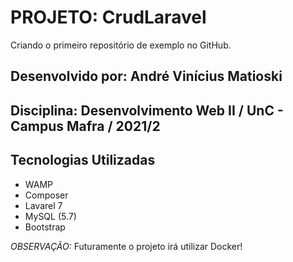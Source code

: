 # **PROJETO: CrudLaravel**
Criando o primeiro repositório de exemplo no GitHub.

## **Desenvolvido por:** André Vinícius Matioski 
## **Disciplina:** Desenvolvimento Web II / UnC - Campus Mafra / 2021/2

## **Tecnologias Utilizadas**
* WAMP
* Composer
* Lavarel 7 
* MySQL (5.7)
* Bootstrap

_OBSERVAÇÃO:_ Futuramente o projeto irá utilizar Docker!
